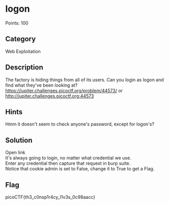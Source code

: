 # logon            
Points: 100

## Category     
Web Exploitation

## Description    
The factory is hiding things from all of its users. 
Can you login as logon and find what they've been looking at? 
https://jupiter.challenges.picoctf.org/problem/44573/ or   
http://jupiter.challenges.picoctf.org:44573

## Hints    
Hmm it doesn't seem to check anyone's password, except for logon's?

## Solution    
Open link    
It's always going to login, no matter what credential we use.     
Enter any credential then capture that request in burp suite.    
Notice that cookie admin is set to False, change it to True to get a Flag.     

## Flag     
picoCTF{th3_c0nsp1r4cy_l1v3s_0c98aacc}
